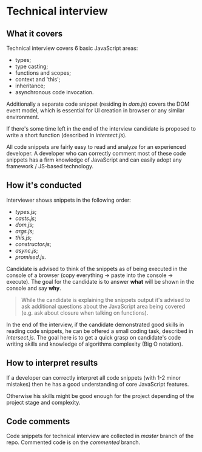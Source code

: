 # Technical interview

## What it covers

Technical interview covers 6 basic JavaScript areas:
- types;
- type casting;
- functions and scopes;
- context and 'this';
- inheritance;
- asynchronous code invocation.

Additionally a separate code snippet (residing in *dom.js*) covers the DOM event model, which is essential for UI creation in browser or any similar environment.

If there's some time left in the end of the interview candidate is proposed to write a short function (described in *intersect.js*).

All code snippets are fairly easy to read and analyze for an experienced developer. A developer who can correctly comment most of these code snippets has a firm knowledge of JavaScript and can easily adopt any framework / JS-based technology.

## How it's conducted

Interviewer shows snippets in the following order:
- *types.js*;
- *casts.js*;
- *dom.js*;
- *args.js*;
- *this.js*;
- *constructor.js*;
- *async.js*;
- *promised.js*.

Candidate is advised to think of the snippets as of being executed in the console of a browser (copy everything -> paste into the console -> execute).
The goal for the candidate is to answer **what** will be shown in the console and say **why**.

> While the candidate is explaining the snippets output it's advised to ask additional questions about the JavaScript area being covered (e.g. ask about closure when talking on functions).

In the end of the interview, if the candidate demonstrated good skills in reading code snippets, he can be offered a small coding task, described in *intersect.js*. The goal here is to get a quick grasp on candidate's code writing skills and knowledge of algorithms complexity (Big O notation).

## How to interpret results

If a developer can correctly interpret all code snippets (with 1-2 minor mistakes) then he has a good understanding of core JavaScript features.

Otherwise his skills might be good enough for the project depending of the project stage and complexity.

## Code comments

Code snippets for technical interview are collected in *master* branch of the repo.
Commented code is on the *commented* branch.